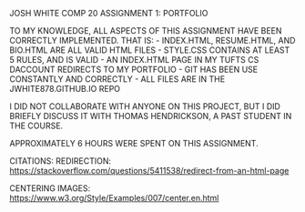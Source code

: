 JOSH WHITE
COMP 20
ASSIGNMENT 1: PORTFOLIO

TO MY KNOWLEDGE, ALL ASPECTS OF THIS ASSIGNMENT HAVE BEEN CORRECTLY 
IMPLEMENTED. THAT IS:
	- INDEX.HTML, RESUME.HTML, AND BIO.HTML ARE ALL VALID HTML FILES
	- STYLE.CSS CONTAINS AT LEAST 5 RULES, AND IS VALID
	- AN INDEX.HTML PAGE IN MY TUFTS CS DACCOUNT REDIRECTS TO MY PORTFOLIO
	- GIT HAS BEEN USE CONSTANTLY AND CORRECTLY 
	- ALL FILES ARE IN THE JWHITE878.GITHUB.IO REPO
	
I DID NOT COLLABORATE WITH ANYONE ON THIS PROJECT, BUT I DID BRIEFLY DISCUSS IT
WITH THOMAS HENDRICKSON, A PAST STUDENT IN THE COURSE. 

APPROXIMATELY 6 HOURS WERE SPENT ON THIS ASSIGNMENT.  

CITATIONS:
REDIRECTION: 
https://stackoverflow.com/questions/5411538/redirect-from-an-html-page

CENTERING IMAGES: https://www.w3.org/Style/Examples/007/center.en.html